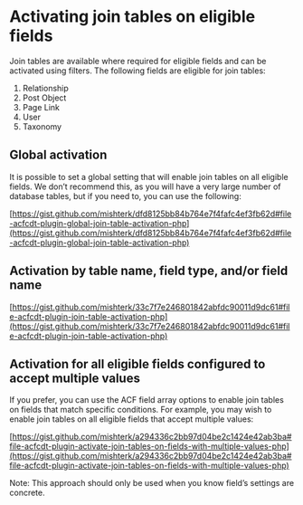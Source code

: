# Activating join tables on eligible fields

Join tables are available where required for eligible fields and can be activated using filters. The following fields are eligible for join tables:

1. Relationship
2. Post Object
3. Page Link
4. User
5. Taxonomy

## **Global activation**

It is possible to set a global setting that will enable join tables on all eligible fields. We don’t recommend this, as you will have a very large number of database tables, but if you need to, you can use the following:

[https://gist.github.com/mishterk/dfd8125bb84b764e7f4fafc4ef3fb62d#file-acfcdt-plugin-global-join-table-activation-php](https://gist.github.com/mishterk/dfd8125bb84b764e7f4fafc4ef3fb62d#file-acfcdt-plugin-global-join-table-activation-php)

## Activation by table name, field type, and/or field name

[https://gist.github.com/mishterk/33c7f7e246801842abfdc90011d9dc61#file-acfcdt-plugin-join-table-activation-php](https://gist.github.com/mishterk/33c7f7e246801842abfdc90011d9dc61#file-acfcdt-plugin-join-table-activation-php)

## **Activation for all eligible fields configured to accept multiple values**

If you prefer, you can use the ACF field array options to enable join tables on fields that match specific conditions. For example, you may wish to enable join tables on all eligible fields that accept multiple values:

[https://gist.github.com/mishterk/a294336c2bb97d04be2c1424e42ab3ba#file-acfcdt-plugin-activate-join-tables-on-fields-with-multiple-values-php](https://gist.github.com/mishterk/a294336c2bb97d04be2c1424e42ab3ba#file-acfcdt-plugin-activate-join-tables-on-fields-with-multiple-values-php)

Note: This approach should only be used when you know field’s settings are concrete.